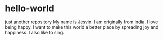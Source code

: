 # hello-world
just another repository
My name is Jesvin.  I am originally from india. I love being happy.  I want to make this world a better place by spreading joy and happiness.  I also like to sing.
